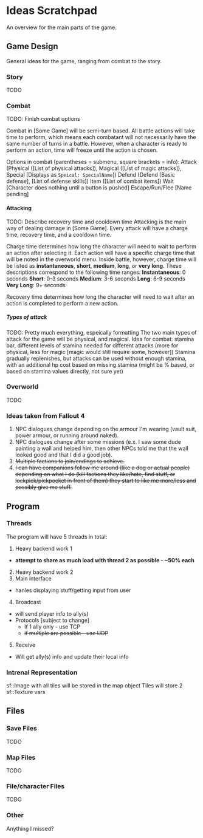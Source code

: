 # Ideas Scratchpad
An overview for the main parts of the game.

## Game Design
General ideas for the game, ranging from combat to the story.

### Story
TODO

### Combat
TODO: Finish combat options

Combat in [Some Game] will be semi-turn based. All battle actions will take time
to perform, which means each combatant will not necessarily have the same number
of turns in a battle. However, when a character is ready to perform an action,
time will freeze until the action is chosen.

Options in combat (parentheses = submenu, square brackets = info):
Attack (Physical ([List of physical attacks]), Magical ([List of magic attacks]),
   Special [Displays as `Speical: SpecialName`])
Defend (Defend [Basic defense], [List of defense skills])
Item ([List of combat items])
Wait [Character does nothing until a button is pushed]
Escape/Run/Flee [Name pending]

#### Attacking
TODO: Describe recovery time and cooldown time
Attacking is the main way of dealing damage in [Some Game]. Every attack will
have a charge time, recovery time, and a cooldown time.

Charge time determines how long the character will need to wait to perform an
action after selecting it. Each action will have a specific charge time that
will be noted in the overworld menu. Inside battle, however, charge time will be
listed as **instantaneous**, **short**, **medium**, **long**, or **very long**.
These descriptions correspond to the following time ranges:
**Instantaneous**: 0 seconds
**Short**: 0-3 seconds
**Medium**: 3-6 seconds
**Long**: 6-9 seconds
**Very Long**: 9+ seconds

Recovery time determines how long the character will need to wait after an
action is completed to perform a new action.

##### Types of attack
TODO: Pretty much everything, espeically formatting
The two main types of attack for the game will be physical, and magical. 
Idea for combat: stamina bar, different levels of stamina needed for different
attacks (more for physical, less for magic [magic would still require some,
however])
Stamina gradually replenishes, but attacks can be used without enough stamina,
with an additional hp cost based on missing stamina (might be % based, or based
on stamina values directly, not sure yet)

### Overworld
TODO

### Ideas taken from Fallout 4
1. NPC dialogues change depending on the armour I'm wearing (vault suit,
   power armour, or running around naked).
2. NPC dialogues change after some missions (e.x. I saw some
   dude painting a wall and helped him, then other NPCs told me
   that the wall looked good and that I did a good job).
3. ~~Multiple factions to join/endings to achieve.~~
4. ~~I can have companions follow me around (like a dog or actual people)
   depending on what I do (kill factions they like/hate, find stuff, or
   lockpick/pickpocket in front of them) they start to like me more/less
   and possibly give me stuff.~~

## Program

### Threads
The program will have 5 threads in total:
1. Heavy backend work 1
  - **attempt to share as much load with thread 2 as possible - ~50% each**
2. Heavy backend work 2
3. Main interface
  - hanles displaying stuff/getting input from user
4. Broadcast
  - will send player info to ally(s)
  - Protocols [subject to change]
    - If 1 ally only - use TCP
    - ~~if multiple are possible - use UDP~~
5. Receive
  - Will get ally(s) info and update their local info

### Intrenal Representation
sf::Image with all tiles will be stored in the map object
Tiles will store 2 sf::Texture vars

## Files

### Save Files
TODO

### Map Files
TODO

### File/character Files
TODO

### Other
Anything I missed?
